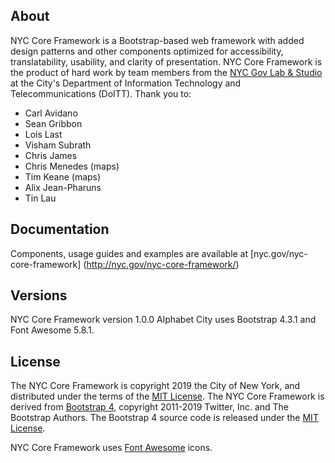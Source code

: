 ## About

NYC Core Framework is a Bootstrap-based web framework with added design patterns and other components optimized for accessibility, translatability, usability, and clarity of presentation. NYC Core Framework is the product of hard work by team members from the [NYC Gov Lab & Studio](https://nyc.gov/govlabstudio) at the City's Department of Information Technology and Telecommunications (DoITT). Thank you to:
- Carl Avidano
- Sean Gribbon
- Lois Last
- Visham Subrath
- Chris James
- Chris Menedes (maps)
- Tim Keane (maps)
- Alix Jean-Pharuns
- Tin Lau

## Documentation

Components, usage guides and examples are available at [nyc.gov/nyc-core-framework] (http://nyc.gov/nyc-core-framework/)

## Versions

NYC Core Framework version 1.0.0 Alphabet City uses Bootstrap 4.3.1 and Font Awesome 5.8.1.

## License 

The NYC Core Framework is copyright 2019 the City of New York, and distributed under the terms of the [MIT License](https://github.com/cityofnewyork/nyc-core-framework/blob/master/license.md). The NYC Core Framework is derived from [Bootstrap 4](https://github.com/twbs/bootstrap/), copyright 2011-2019 Twitter, Inc. and The Bootstrap Authors. The Bootstrap 4 source code is released under the [MIT License](https://github.com/twbs/bootstrap/blob/master/LICENSE). 

NYC Core Framework uses [Font Awesome](https://fontawesome.com) icons.
